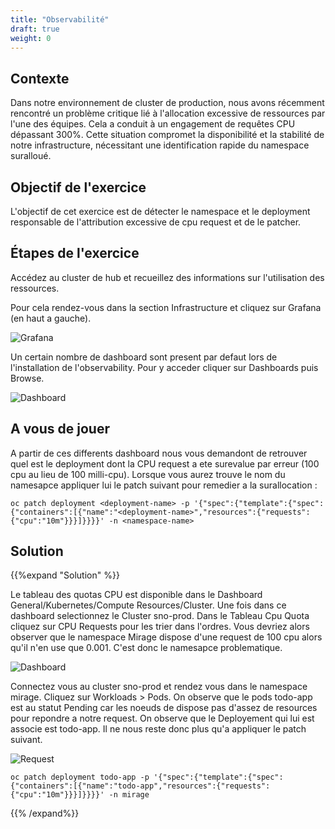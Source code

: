 ```yaml
---
title: "Observabilité"
draft: true
weight: 0
---
```



## Contexte 

Dans notre environnement de cluster de production, nous avons récemment rencontré un problème critique lié à l'allocation excessive de ressources par l'une des équipes. Cela a conduit à un engagement de requêtes CPU dépassant 300%. Cette situation compromet la disponibilité et la stabilité de notre infrastructure, nécessitant une identification rapide du namespace suralloué.

## Objectif de l'exercice 

L'objectif de cet exercice est de détecter le namespace et le deployment responsable de l'attribution excessive de cpu request et de le patcher.

## Étapes de l'exercice 

Accédez au cluster de hub et recueillez des informations sur l'utilisation des ressources.

Pour cela rendez-vous dans la section Infrastructure et cliquez sur Grafana (en haut a gauche).

![Grafana](/OPP-2023-lab-instruction.github.io/images/grafana-access.png)

Un certain nombre de dashboard sont present par defaut lors de l'installation de l'observability. Pour y acceder cliquer sur Dashboards puis Browse.

![Dashboard](/OPP-2023-lab-instruction.github.io/images/browse-dashboard.png)

## A vous de jouer 

A partir de ces differents dashboard nous vous demandont de retrouver quel est le deployment dont la CPU request a ete surevalue par erreur (100 cpu au lieu de 100 milli-cpu). Lorsque vous aurez trouve le nom du namesapce appliquer lui le patch suivant pour remedier a la surallocation : 

```shell
oc patch deployment <deployment-name> -p '{"spec":{"template":{"spec":{"containers":[{"name":"<deployment-name>","resources":{"requests":{"cpu":"10m"}}}]}}}}' -n <namespace-name>
```

## Solution

{{%expand "Solution" %}}

Le tableau des quotas CPU est disponible dans le Dashboard General/Kubernetes/Compute Resources/Cluster. Une fois dans ce dashboard selectionnez le Cluster sno-prod. Dans le Tableau Cpu Quota cliquez sur CPU Requests pour les trier dans l'ordres. Vous devriez alors observer que le namespace Mirage dispose d'une request de 100 cpu alors qu'il n'en use que 0.001. C'est donc le namesapce problematique.


![Dashboard](/OPP-2023-lab-instruction.github.io/images/tableau-cpu.png)

Connectez vous au cluster sno-prod et rendez vous dans le namespace mirage. Cliquez sur Workloads > Pods. On observe que le pods todo-app est au statut Pending car les noeuds de dispose pas d'assez de resources pour repondre a notre request. On observe que le Deployement qui lui est associe est todo-app. Il ne nous reste donc plus qu'a appliquer le patch suivant.

![Request](/OPP-2023-lab-instruction.github.io/images/resource-request.png)

```shell
oc patch deployment todo-app -p '{"spec":{"template":{"spec":{"containers":[{"name":"todo-app","resources":{"requests":{"cpu":"10m"}}}]}}}}' -n mirage
```

{{% /expand%}}











